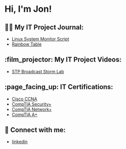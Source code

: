 <h1>Hi, I'm Jon! </h1>

<h2>👨‍💻 My IT Project Journal:</h2>

- [Linux System Monitor Script](https://github.com/jonzilinsky/Linux-System-Monitor-Script)
- [Rainbow Table](https://github.com/jonzilinsky/Rainbow-Table)

<h2>:film_projector: My IT Project Videos:</h2>

- [STP Broadcast Storm Lab](https://www.youtube.com/watch?v=SiQXdNe1ZKM)

<h2>:page_facing_up: IT Certifications:</h2>

 - [Cisco CCNA](https://github.com/jonzilinsky/pictures/blob/main/ccnacert.png?raw=true) <br />
 - [CompTIA Security+](https://github.com/jonzilinsky/pictures/blob/main/Security+.png?raw=true) <br />
 - [CompTIA Network+](https://github.com/jonzilinsky/pictures/blob/main/Network+.png?raw=true)<br />
 - [CompTIA A+](https://github.com/jonzilinsky/pictures/blob/main/A%2B.png?raw=true)

<h2> 🤳 Connect with me:</h2>

 - [linkedin](https://www.linkedin.com/in/jonzilinsky/)


<!--
**jonzilinsky/jonzilinsky** is a ✨ _special_ ✨ repository because its `README.md` (this file) appears on your GitHub profile.

Here are some ideas to get you started:

- 🔭 I’m currently working on ...
- 🌱 I’m currently learning ...
- 👯 I’m looking to collaborate on ...
- 🤔 I’m looking for help with ...
- 💬 Ask me about ...
- 📫 How to reach me: ...
- 😄 Pronouns: ...
- ⚡ Fun fact: ...
-->
